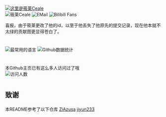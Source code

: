 <a href="#">
    <img src="https://readme-typing-svg.demolab.com?color=6EC900FF&font=Noto+Serif+SC&weight=900&size=28&pause=1000&vCenter=true&random=false&lines=这里是筱莱Ceale%EF%BC%81" alt="这里是筱莱Ceale"/>
</a>
<div style="margin-bottom: 15px;">
    <a href="https://ceale.moe/" target="_blank" style="text-decoration: none;">
        <img src="https://img.shields.io/badge/筱莱Ceale-.moe-green?style=for-the-badge"
        alt="筱莱Ceale">
    </a>
    <a href="mailto:me@ceale.top" target="_blank" style="text-decoration: none;">
        <img src="https://img.shields.io/badge/ceale.top-me-1e90ff?style=for-the-badge&logo=mail.ru"
        alt="EMail" />
    </a>
    <a href="https://space.bilibili.com/396162635" target="_blank" style="text-decoration: none;">
        <img src="https://img.shields.io/badge/dynamic/json?url=https%3A%2F%2Fapi.bilibili.com%2Fx%2Frelation%2Fstat%3Fvmid%3D396162635&query=%24.data.follower&suffix=%20fans&style=for-the-badge&logo=bilibili&label=Bilibili&labelColor=fafafa&color=00A1D6"
        alt="Bilibili Fans">
    </a>
</div>

喜报，由于筱莱更改了他的id，以至于他丢失了他原先的提交记录，现在他本就不太绿的贡献图更显得苍白了。

# 

<div>
    <img src="https://github-readme-stats.vercel.app/api/top-langs/?username=Ceale&layout=compact&locale=cn&card_width=500&theme=shadow_green" alt="最常用的语言">
    <img src="https://github-readme-stats.vercel.app/api/?username=Ceale&theme=shadow_green&show_icons=true&locale=cn&card_width=500&include_all_commits=true&line_height=25" alt="Github数据统计">
</div>


#

本Github主页已有这么多人访问过了哦<br>
<img src="https://count.getloli.com/get/@XiaohCeale" alt="访问人数" />

#

<p style="font-weight: bold; font-size: 22px;">致谢</p>
本README参考了以下仓库
<a href="https://github.com/ZiAzusa">ZiAzusa</a>
<a href="https://github.com/jiyun233">jiyun233</a>
